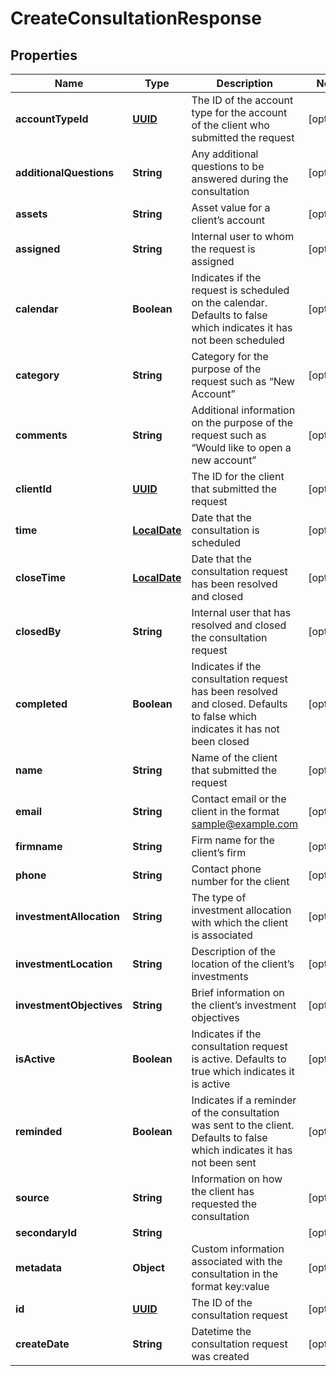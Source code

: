
# CreateConsultationResponse

## Properties
Name | Type | Description | Notes
------------ | ------------- | ------------- | -------------
**accountTypeId** | [**UUID**](UUID.md) | The ID of the account type for the account of the client who submitted the request |  [optional]
**additionalQuestions** | **String** | Any additional questions to be answered during the consultation |  [optional]
**assets** | **String** | Asset value for a client’s account |  [optional]
**assigned** | **String** | Internal user to whom the request is assigned |  [optional]
**calendar** | **Boolean** | Indicates if the request is scheduled on the calendar. Defaults to false which indicates it has not been scheduled |  [optional]
**category** | **String** | Category for the purpose of the request such as “New Account” |  [optional]
**comments** | **String** | Additional information on the purpose of the request such as “Would like to open a new account” |  [optional]
**clientId** | [**UUID**](UUID.md) | The ID for the client that submitted the request |  [optional]
**time** | [**LocalDate**](LocalDate.md) | Date that the consultation is scheduled |  [optional]
**closeTime** | [**LocalDate**](LocalDate.md) | Date that the consultation request has been resolved and closed |  [optional]
**closedBy** | **String** | Internal user that has resolved and closed the consultation request |  [optional]
**completed** | **Boolean** | Indicates if the consultation request has been resolved and closed. Defaults to false which indicates it has not been closed |  [optional]
**name** | **String** | Name of the client that submitted the request |  [optional]
**email** | **String** | Contact email or the client in the format sample@example.com |  [optional]
**firmname** | **String** | Firm name for the client’s firm |  [optional]
**phone** | **String** | Contact phone number for the client |  [optional]
**investmentAllocation** | **String** | The type of investment allocation with which the client is associated |  [optional]
**investmentLocation** | **String** | Description of the location of the client’s investments |  [optional]
**investmentObjectives** | **String** | Brief information on the client’s investment objectives |  [optional]
**isActive** | **Boolean** | Indicates if the consultation request is active. Defaults to true which indicates it is active |  [optional]
**reminded** | **Boolean** | Indicates if a reminder of the consultation was sent to the client. Defaults to false which indicates it has not been sent |  [optional]
**source** | **String** | Information on how the client has requested the consultation |  [optional]
**secondaryId** | **String** |  |  [optional]
**metadata** | **Object** | Custom information associated with the consultation in the format key:value |  [optional]
**id** | [**UUID**](UUID.md) | The ID of the consultation request |  [optional]
**createDate** | **String** | Datetime the consultation request was created |  [optional]



